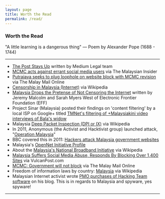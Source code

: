 ```yaml
---
layout: page
title: Worth the Read 
permalink: /read/
---
```


### Worth the Read

"A little learning is a dangerous thing" &mdash; Poem by Alexander Pope (1688 - 1744) 

- - -

- <a href="https://medium.com/medium-legal/the-post-stays-up-d222e34cb7e7" target="_blank">The Post Stays Up</a> written by Medium Legal team
- <a href="http://www.themalaysianinsider.com/malaysia/article/mcmc-acts-against-errant-social-media-users" target="_blank">MCMC acts against errant social media users</a> via The Malaysian Insider
- <a href="http://www.themalaymailonline.com/malaysia/article/putrajaya-seeks-to-plug-loophole-on-website-block-with-mcmc-revision" target="_blank">Putrajaya seeks to plug loophole on website block with MCMC revision</a> via The Malay Mail Online
- <a href="https://en.wikipedia.org/wiki/Censorship_in_Malaysia#Internet" target="_blank">Censorship in Malaysia (Internet)</a> via Wikipedia 
- <a href="https://www.eff.org/deeplinks/2015/07/malaysia-drops-pretense-not-censoring-internet" target="_blank">Malaysia Drops the Pretense of Not Censoring the Internet</a> written by Jeremy Malcolm and Sarah Myers West of Electronic Frontier Foundation (EFF)
- Project Sinar (Malaysia) posted their findings on 'content filtering' by a local ISP on Google+ titled <a href="https://plus.google.com/+SinarProjectOrg/posts/ak6opfbDxwa" target="_blank">TMNet's filtering of +Malaysiakini video interviews of Bala's widow</a>
- Malaysia <a href="https://en.wikipedia.org/wiki/Deep_packet_inspection#Malaysia" target="_blank">Deep Packet Inspection (DPI or IX)</a> via Wikipedia
- In 2011, Anonymous (the Activist and Hacktivist group) launched attack, "<a href="https://en.wikipedia.org/wiki/Timeline_of_events_associated_with_Anonymous#Operation_Malaysia" target="_blank">Operation Malaysia</a>"
- BBC covered this in 2011: <a href="http://www.bbc.com/news/world-asia-pacific-13788817" target="_blank">Hackers attack Malaysia government websites</a>
- Malaysia's <a href="https://opennet.net/research/profiles/malaysia" target="_blank">OpenNet Initiative Profile</a> 
- About the <a href="https://en.wikipedia.org/wiki/National_Broadband_Initiative_(Malaysia)" target="_blank">Malaysia's National Broadband Initiative</a> via Wikipedia
- <a href="https://vulcanpost.com/54301/malaysia-1400-websites-blocked/" target="_blank">Malaysia Suffers Social Media Abuse, Responds By Blocking Over 1,400 Sites</a> via VulcanPost.com
- <a href="http://www.themalaymailonline.com/malaysia/article/mcmc-government-will-not-block-social-media-sites" target="_blank">MCMC: Government will not block</a> via The Malay Mail Online
- Freedom of information laws by country: <a href="https://en.wikipedia.org/wiki/Freedom_of_information_laws_by_country#Malaysia" target="_blank">Malaysia</a> via Wikipedia 
- Malaysian Internet activist wrote <a href="https://www.keithrozario.com/2016/01/no-the-prime-minister-doesnt-need-spyware.html" target="_blank">PMO purchases of Hacking Team software</a> on his blog. This is in regards to Malaysia and spyware, yes spyware!

- - -
  